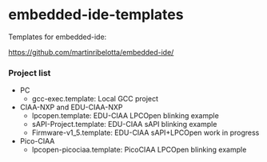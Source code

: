 # embedded-ide-templates

Templates for embedded-ide:

https://github.com/martinribelotta/embedded-ide/

### Project list

- PC
    - gcc-exec.template: Local GCC project
- CIAA-NXP and EDU-CIAA-NXP
    - lpcopen.template: EDU-CIAA LPCOpen blinking example
    - sAPI-Project.template: EDU-CIAA sAPI blinking example
    - Firmware-v1_5.template: EDU-CIAA sAPI+LPCOpen work in progress
- Pico-CIAA
    - lpcopen-picociaa.template: PicoCIAA LPCOpen blinking example
